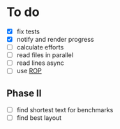 # To do

- [x] fix tests
- [x] notify and render progress
- [ ] calculate efforts
- [ ] read files in parallel
- [ ] read lines async
- [ ] use [ROP](https://fsharpforfunandprofit.com/posts/recipe-part2/)

## Phase II

- [ ] find shortest text for benchmarks
- [ ] find best layout
